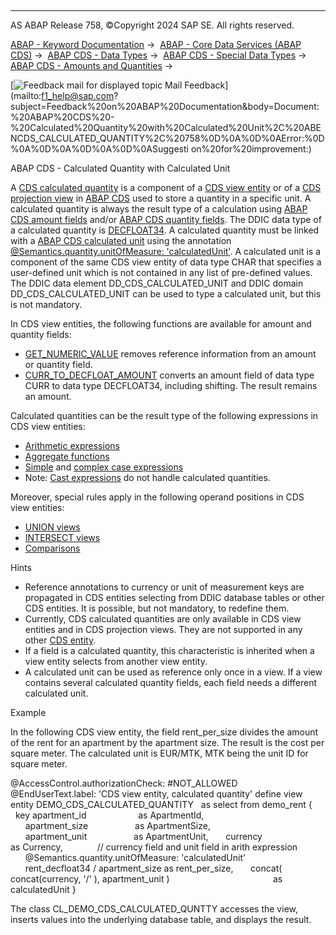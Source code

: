   

* * *

AS ABAP Release 758, ©Copyright 2024 SAP SE. All rights reserved.

[ABAP - Keyword Documentation](javascript:call_link\('abenabap.htm'\)) →  [ABAP - Core Data Services (ABAP CDS)](javascript:call_link\('abencds.htm'\)) →  [ABAP CDS - Data Types](javascript:call_link\('abencds_data_types.htm'\)) →  [ABAP CDS - Special Data Types](javascript:call_link\('aben_cds_special_data_types.htm'\)) →  [ABAP CDS - Amounts and Quantities](javascript:call_link\('abencds_calc_quan.htm'\)) → 

 [![](Mail.gif?object=Mail.gif "Feedback mail for displayed topic") Mail Feedback](mailto:f1_help@sap.com?subject=Feedback%20on%20ABAP%20Documentation&body=Document:%20ABAP%20CDS%20-%20Calculated%20Quantity%20with%20Calculated%20Unit%2C%20ABENCDS_CALCULATED_QUANTITY%2C%20758%0D%0A%0D%0AError:%0D%0A%0D%0A%0D%0A%0D%0ASuggesti
on%20for%20improvement:)

ABAP CDS - Calculated Quantity with Calculated Unit

A [CDS calculated quantity](javascript:call_link\('abencds_calculated_quantity_glosry.htm'\) "Glossary Entry") is a component of a [CDS view entity](javascript:call_link\('abencds_v2_view_glosry.htm'\) "Glossary Entry") or of a [CDS projection view](javascript:call_link\('abencds_projection_view_glosry.htm'\) "Glossary Entry") in [ABAP CDS](javascript:call_link\('abenabap_cds_glosry.htm'\) "Glossary Entry") used to store a quantity in a specific unit. A calculated quantity is always the result type of a calculation using [ABAP CDS amount fields](javascript:call_link\('abencds_amount_field_glosry.htm'\) "Glossary Entry") and/or [ABAP CDS quantity fields](javascript:call_link\('abencds_quantity_glosry.htm'\) "Glossary Entry"). The DDIC data type of a calculated quantity is [DECFLOAT34](javascript:call_link\('abenddic_builtin_types.htm'\)). A calculated quantity must be linked with a [ABAP CDS calculated unit](javascript:call_link\('abencds_calculated_unit_glosry.htm'\) "Glossary Entry") using the annotation [@Semantics.quantity.unitOfMeasure: 'calculatedUnit'](javascript:call_link\('abencds_f1_element_annotation.htm'\)). A calculated unit is a component of the same CDS view entity of data type CHAR that specifies a user-defined unit which is not contained in any list of pre-defined values. The DDIC data element DD\_CDS\_CALCULATED\_UNIT and DDIC domain DD\_CDS\_CALCULATED\_UNIT can be used to type a calculated unit, but this is not mandatory.

In CDS view entities, the following functions are available for amount and quantity fields:

-   [GET\_NUMERIC\_VALUE](javascript:call_link\('abencds_conv_func_unit_curr_v2.htm'\)) removes reference information from an amount or quantity field.
-   [CURR\_TO\_DECFLOAT\_AMOUNT](javascript:call_link\('abencds_conv_func_unit_curr_v2.htm'\)) converts an amount field of data type CURR to data type DECFLOAT34, including shifting. The result remains an amount.

Calculated quantities can be the result type of the following expressions in CDS view entities:

-   [Arithmetic expressions](javascript:call_link\('abencds_arit_exp_calc_v2.htm'\))
-   [Aggregate functions](javascript:call_link\('abencds_aggregate_functions_v2.htm'\))
-   [Simple](javascript:call_link\('abencds_simple_case_expression_v2.htm'\)) and [complex case expressions](javascript:call_link\('abencds_searched_case_expr_v2.htm'\))
-   Note: [Cast expressions](javascript:call_link\('abencds_cast_expression_v2.htm'\)) do not handle calculated quantities.

Moreover, special rules apply in the following operand positions in CDS view entities:

-   [UNION views](javascript:call_link\('abencds_union_v2.htm'\))
-   [INTERSECT views](javascript:call_link\('abencds_intersect_v2.htm'\))
-   [Comparisons](javascript:call_link\('abencds_cond_expr_types_v2.htm'\))

Hints

-   Reference annotations to currency or unit of measurement keys are propagated in CDS entities selecting from DDIC database tables or other CDS entities. It is possible, but not mandatory, to redefine them.
-   Currently, CDS calculated quantities are only available in CDS view entities and in CDS projection views. They are not supported in any other [CDS entity](javascript:call_link\('abencds_entity_glosry.htm'\) "Glossary Entry").
-   If a field is a calculated quantity, this characteristic is inherited when a view entity selects from another view entity.
-   A calculated unit can be used as reference only once in a view. If a view contains several calculated quantity fields, each field needs a different calculated unit.

Example

In the following CDS view entity, the field rent\_per\_size divides the amount of the rent for an apartment by the apartment size. The result is the cost per square meter. The calculated unit is EUR/MTK, MTK being the unit ID for square meter.

@AccessControl.authorizationCheck: #NOT\_ALLOWED
@EndUserText.label: 'CDS view entity, calculated quantity'
define view entity DEMO\_CDS\_CALCULATED\_QUANTITY
  as select from demo\_rent
{
  key apartment\_id                     as ApartmentId,
      apartment\_size                   as ApartmentSize,
      apartment\_unit                   as ApartmentUnit,
      currency                         as Currency,
      
      // currency field and unit field in arith expression
      @Semantics.quantity.unitOfMeasure: 'calculatedUnit'
      rent\_decfloat34 / apartment\_size as rent\_per\_size,
      concat( concat(currency, '/' ), apartment\_unit )  
                                       as calculatedUnit
}

The class CL\_DEMO\_CDS\_CALCULATED\_QUNTTY accesses the view, inserts values into the underlying database table, and displays the result.